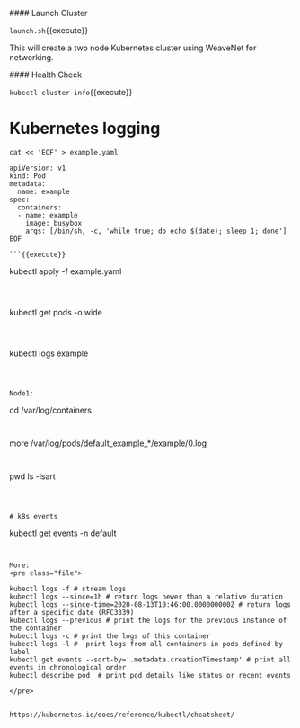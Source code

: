 #### Launch Cluster

`launch.sh`{{execute}}

This will create a two node Kubernetes cluster using WeaveNet for networking.

#### Health Check

`
kubectl cluster-info
`{{execute}}


# Kubernetes logging




```
cat << 'EOF' > example.yaml

apiVersion: v1
kind: Pod
metadata:
  name: example
spec:
  containers:
  - name: example
    image: busybox
    args: [/bin/sh, -c, 'while true; do echo $(date); sleep 1; done']
EOF

```{{execute}}

```
kubectl apply -f example.yaml
```{{execute}}



```
kubectl get pods -o wide
```{{execute}}



```
kubectl logs example
```{{execute}}



Node1:
```
cd /var/log/containers
```{{execute HOST2}}


```
more /var/log/pods/default_example_*/example/0.log
```{{execute HOST2}}


```
pwd
ls -lsart
```{{execute HOST2}}



# k8s events

```
kubectl get events -n default
```{{execute}}


More:
<pre class="file">

kubectl logs -f # stream logs
kubectl logs --since=1h # return logs newer than a relative duration
kubectl logs --since-time=2020-08-13T10:46:00.000000000Z # return logs after a specific date (RFC3339)
kubectl logs --previous # print the logs for the previous instance of the container
kubectl logs -c # print the logs of this container
kubectl logs -l #  print logs from all containers in pods defined by label
kubectl get events --sort-by='.metadata.creationTimestamp' # print all events in chronological order
kubectl describe pod  # print pod details like status or recent events

</pre>


https://kubernetes.io/docs/reference/kubectl/cheatsheet/

